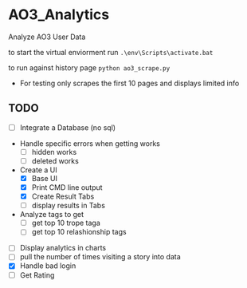 # AO3_Analytics
Analyze AO3 User Data

to start the virtual enviorment run `.\env\Scripts\activate.bat `

to run against history page `python ao3_scrape.py`
- For testing only scrapes the first 10 pages and displays limited info


## TODO
- [ ] Integrate a Database (no sql) 
- Handle specific errors when getting works
  - [ ] hidden works
  - [ ] deleted works
- Create a UI
  - [X] Base UI
  - [X] Print CMD line output
  - [X] Create Result Tabs
  - [ ] display results in Tabs
- Analyze tags to get
  - [ ] get top 10 trope taga
  - [ ] get top 10 relashionship tags
- [ ] Display analytics in charts
- [ ] pull the number of times visiting a story into data 
- [X] Handle bad login
- [ ] Get Rating